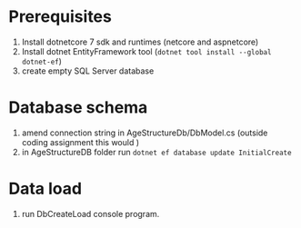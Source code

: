 # Prerequisites

1. Install dotnetcore 7 sdk and runtimes (netcore and aspnetcore)
1. Install dotnet EntityFramework tool (`dotnet tool install --global dotnet-ef`)
1. create empty SQL Server database

# Database schema
1. amend connection string in AgeStructureDb/DbModel.cs (outside coding assignment this would )
1. in AgeStructureDB folder run `dotnet ef database update InitialCreate`

# Data load
1. run DbCreateLoad console program.